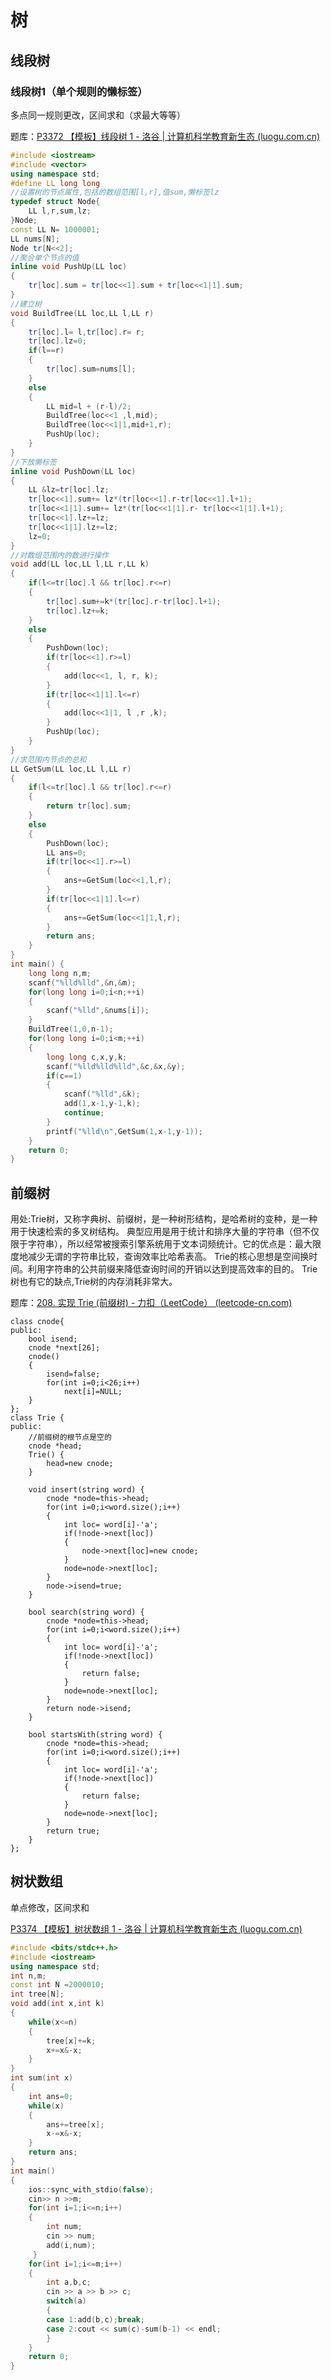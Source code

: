 # 树

## 线段树

### 线段树1（单个规则的懒标签）

多点同一规则更改，区间求和（求最大等等）

题库：[P3372 【模板】线段树 1 - 洛谷 | 计算机科学教育新生态 (luogu.com.cn)](https://www.luogu.com.cn/problem/P3372)

```c++
#include <iostream>
#include <vector>
using namespace std;
#define LL long long
//设置树的节点属性,包括的数组范围[l,r],值sum,懒标签lz
typedef struct Node{
	LL l,r,sum,lz;
}Node;
const LL N= 1000001;
LL nums[N];
Node tr[N<<2];
//聚合单个节点的值
inline void PushUp(LL loc)
{
	tr[loc].sum = tr[loc<<1].sum + tr[loc<<1|1].sum;
}
//建立树
void BuildTree(LL loc,LL l,LL r)
{
	tr[loc].l= l,tr[loc].r= r;
	tr[loc].lz=0;
	if(l==r)
	{
		tr[loc].sum=nums[l];
	}
	else
	{
		LL mid=l + (r-l)/2;
		BuildTree(loc<<1 ,l,mid);
		BuildTree(loc<<1|1,mid+1,r);
		PushUp(loc);	
	}
}
//下放懒标签
inline void PushDown(LL loc)
{
	LL &lz=tr[loc].lz; 
	tr[loc<<1].sum+= lz*(tr[loc<<1].r-tr[loc<<1].l+1);
	tr[loc<<1|1].sum+= lz*(tr[loc<<1|1].r- tr[loc<<1|1].l+1);
	tr[loc<<1].lz+=lz;
	tr[loc<<1|1].lz+=lz;
	lz=0;
}
//对数组范围内的数进行操作
void add(LL loc,LL l,LL r,LL k)
{
	if(l<=tr[loc].l && tr[loc].r<=r) 
	{
		tr[loc].sum+=k*(tr[loc].r-tr[loc].l+1);
		tr[loc].lz+=k;
	}
	else
	{
		PushDown(loc);
		if(tr[loc<<1].r>=l)
		{
			add(loc<<1, l, r, k);
		}
		if(tr[loc<<1|1].l<=r)
		{
			add(loc<<1|1, l ,r ,k);
		}
		PushUp(loc);
	}
}
//求范围内节点的总和
LL GetSum(LL loc,LL l,LL r)
{
	if(l<=tr[loc].l && tr[loc].r<=r) 
	{
		return tr[loc].sum;
	}
	else 
	{
		PushDown(loc);
		LL ans=0;
		if(tr[loc<<1].r>=l)
		{
			ans+=GetSum(loc<<1,l,r);
		}
		if(tr[loc<<1|1].l<=r)
		{
			ans+=GetSum(loc<<1|1,l,r);
		}
		return ans;
	}
}
int main() {
	long long n,m;
	scanf("%lld%lld",&n,&m);
	for(long long i=0;i<n;++i)
	{
		scanf("%lld",&nums[i]);
	}
	BuildTree(1,0,n-1);
	for(long long i=0;i<m;++i)
	{
		long long c,x,y,k;
		scanf("%lld%lld%lld",&c,&x,&y);
		if(c==1)
		{
			scanf("%lld",&k);
			add(1,x-1,y-1,k);
			continue;
		}
		printf("%lld\n",GetSum(1,x-1,y-1));
	}
    return 0;
}
```

## 前缀树

用处:Trie树，又称字典树、前缀树，是一种树形结构，是哈希树的变种，是一种用于快速检索的多叉树结构。
典型应用是用于统计和排序大量的字符串（但不仅限于字符串），所以经常被搜索引擎系统用于文本词频统计。它的优点是：最大限度地减少无谓的字符串比较，查询效率比哈希表高。
Trie的核心思想是空间换时间。利用字符串的公共前缀来降低查询时间的开销以达到提高效率的目的。
Trie树也有它的缺点,Trie树的内存消耗非常大。

题库：[208. 实现 Trie (前缀树) - 力扣（LeetCode） (leetcode-cn.com)](https://leetcode-cn.com/problems/implement-trie-prefix-tree/)

```
class cnode{
public:
    bool isend;
    cnode *next[26];
    cnode()
    {
        isend=false;
        for(int i=0;i<26;i++)
            next[i]=NULL;
    }
};
class Trie {
public:
	//前缀树的根节点是空的
    cnode *head;
    Trie() {
        head=new cnode;
    }
    
    void insert(string word) {
        cnode *node=this->head;
        for(int i=0;i<word.size();i++)
        {
            int loc= word[i]-'a';
            if(!node->next[loc])
            {
                node->next[loc]=new cnode;
            }
            node=node->next[loc];
        }
        node->isend=true;
    }
    
    bool search(string word) {
        cnode *node=this->head;
        for(int i=0;i<word.size();i++)
        {
            int loc= word[i]-'a';
            if(!node->next[loc])
            {
                return false;
            }
            node=node->next[loc];
        }
        return node->isend;
    }
    
    bool startsWith(string word) {
        cnode *node=this->head;
        for(int i=0;i<word.size();i++)
        {
            int loc= word[i]-'a';
            if(!node->next[loc])
            {
                return false;
            }
            node=node->next[loc];
        }
        return true;
    }
};
```

## 树状数组

单点修改，区间求和

[P3374 【模板】树状数组 1 - 洛谷 | 计算机科学教育新生态 (luogu.com.cn)](https://www.luogu.com.cn/problem/P3374)

```c++
#include <bits/stdc++.h>
#include <iostream>
using namespace std;
int n,m;
const int N =2000010;
int tree[N];
void add(int x,int k)
{
	while(x<=n)
	{
		tree[x]+=k;
		x+=x&-x;
	}
}
int sum(int x)
{
	int ans=0;
	while(x)
	{
		ans+=tree[x];
		x-=x&-x; 
	}
	return ans;
}
int main()
{
	ios::sync_with_stdio(false);
	cin>> n >>m;
	for(int i=1;i<=n;i++)
	{
		int num;
		cin >> num;
		add(i,num);
	 } 
	for(int i=1;i<=m;i++)
	{
		int a,b,c;
		cin >> a >> b >> c;
		switch(a)
		{
		case 1:add(b,c);break;
		case 2:cout << sum(c)-sum(b-1) << endl;
		}
	}
	return 0;
}
```

